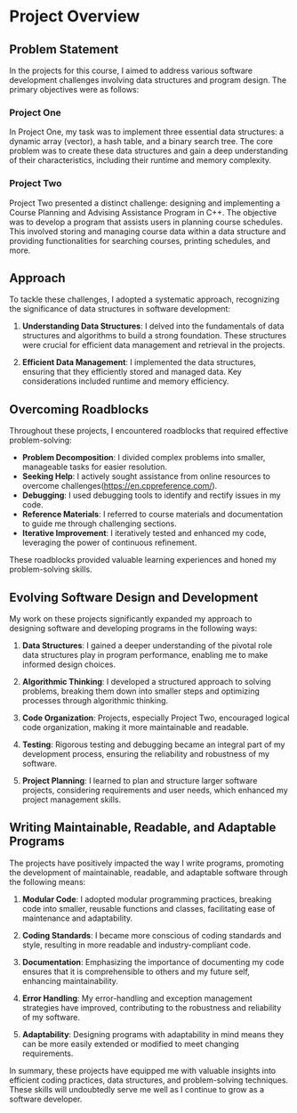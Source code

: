 # Project Overview

## Problem Statement

In the projects for this course, I aimed to address various software development challenges involving data structures and program design. The primary objectives were as follows:

### Project One

In Project One, my task was to implement three essential data structures: a dynamic array (vector), a hash table, and a binary search tree. The core problem was to create these data structures and gain a deep understanding of their characteristics, including their runtime and memory complexity.

### Project Two

Project Two presented a distinct challenge: designing and implementing a Course Planning and Advising Assistance Program in C++. The objective was to develop a program that assists users in planning course schedules. This involved storing and managing course data within a data structure and providing functionalities for searching courses, printing schedules, and more.

## Approach

To tackle these challenges, I adopted a systematic approach, recognizing the significance of data structures in software development:

1. **Understanding Data Structures**: I delved into the fundamentals of data structures and algorithms to build a strong foundation. These structures were crucial for efficient data management and retrieval in the projects.

2. **Efficient Data Management**: I implemented the data structures, ensuring that they efficiently stored and managed data. Key considerations included runtime and memory efficiency.

## Overcoming Roadblocks

Throughout these projects, I encountered roadblocks that required effective problem-solving:

- **Problem Decomposition**: I divided complex problems into smaller, manageable tasks for easier resolution.
- **Seeking Help**: I actively sought assistance from online resources to overcome challenges(https://en.cppreference.com/).
- **Debugging**: I used debugging tools to identify and rectify issues in my code.
- **Reference Materials**: I referred to course materials and documentation to guide me through challenging sections.
- **Iterative Improvement**: I iteratively tested and enhanced my code, leveraging the power of continuous refinement.

These roadblocks provided valuable learning experiences and honed my problem-solving skills.

## Evolving Software Design and Development

My work on these projects significantly expanded my approach to designing software and developing programs in the following ways:

1. **Data Structures**: I gained a deeper understanding of the pivotal role data structures play in program performance, enabling me to make informed design choices.

2. **Algorithmic Thinking**: I developed a structured approach to solving problems, breaking them down into smaller steps and optimizing processes through algorithmic thinking.

3. **Code Organization**: Projects, especially Project Two, encouraged logical code organization, making it more maintainable and readable.

4. **Testing**: Rigorous testing and debugging became an integral part of my development process, ensuring the reliability and robustness of my software.

5. **Project Planning**: I learned to plan and structure larger software projects, considering requirements and user needs, which enhanced my project management skills.

## Writing Maintainable, Readable, and Adaptable Programs

The projects have positively impacted the way I write programs, promoting the development of maintainable, readable, and adaptable software through the following means:

1. **Modular Code**: I adopted modular programming practices, breaking code into smaller, reusable functions and classes, facilitating ease of maintenance and adaptability.

2. **Coding Standards**: I became more conscious of coding standards and style, resulting in more readable and industry-compliant code.

3. **Documentation**: Emphasizing the importance of documenting my code ensures that it is comprehensible to others and my future self, enhancing maintainability.

4. **Error Handling**: My error-handling and exception management strategies have improved, contributing to the robustness and reliability of my software.

5. **Adaptability**: Designing programs with adaptability in mind means they can be more easily extended or modified to meet changing requirements.

In summary, these projects have equipped me with valuable insights into efficient coding practices, data structures, and problem-solving techniques. These skills will undoubtedly serve me well as I continue to grow as a software developer.